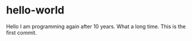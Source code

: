 # hello-world

Hello I am programming again after 10 years. What a long time.
This is the first commit.
